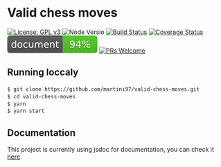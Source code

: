 # Valid chess moves

[![License: GPL v3](https://img.shields.io/badge/License-GPL%20v3-blue.svg)](https://www.gnu.org/licenses/gpl-3.0)
![Node Versio](https://img.shields.io/badge/node-10.5.x-brightgreen.svg)
[![Build Status](https://travis-ci.org/martini97/valid-chess-moves.svg?branch=master)](https://travis-ci.org/martini97/valid-chess-moves)
[![Coverage Status](https://coveralls.io/repos/github/martini97/valid-chess-moves/badge.svg?branch=master)](https://coveralls.io/github/martini97/valid-chess-moves?branch=master)
[![Docs Coverage Status](/docs/badge.svg)](https://martini97.github.io/valid-chess-moves/)
[![PRs Welcome](https://img.shields.io/badge/PRs-welcome-brightgreen.svg)](/CONTRIBUTING.md)

## Running loccaly
```bash
$ git clone https://github.com/martini97/valid-chess-moves.git
$ cd valid-chess-moves
$ yarn
$ yarn start
```

## Documentation
This project is currently using jsdoc for documentation, you can check it [here](https://martini97.github.io/valid-chess-moves/).
